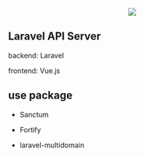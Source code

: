 <p align="center"><img src="https://avatars.githubusercontent.com/u/55846114?s=60&v=4"></p>

## Laravel API Server

backend: Laravel

frontend: Vue.js

## use package

* Sanctum
* Fortify

* laravel-multidomain

## 
